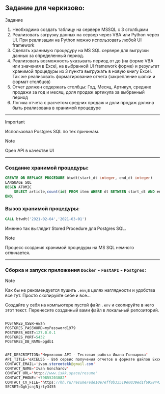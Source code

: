 ## Задание для черкизово:

Задание
1. Необходимо создать таблицу на сервере MSSQL с 3 столбцами
2. Реализовать загрузку данных на сервер через VBA или Python через UI. При реализации на
Python можно использовать любой UI framework
3. Сделать хранимую процедуру на MS SQL сервере для выгрузки данных за определенный
период.
4. Реализовать возможность указывать период от до (на форме VBA или значения в Excel, на
выбранной UI framework форме) и результат хранимой процедуры из 3 пункта выгружать в
новую книгу Excel. Так же реализовать форматирование отчета (закрепление шапки и
формат столбцов)
5. Отчет должен содержать столбцы: Год, Месяц, Артикул, средние продажи за год и месяц,
доля продаж артикула за выбранный период
6. Логика отчета с расчетом средних продаж и доли продаж должна быть реализована в
хранимой процедуре



-----------------------------
> [!IMPORTANT]
> Использовал Postgres SQL по тех причинам.


> [!NOTE]
> Open API в качестве UI

-----------------------------


### Создание хранимой процедуры:
```sql
CREATE OR REPLACE PROCEDURE btwdt(start_dt integer, end_dt integer)
LANGUAGE SQL
BEGIN ATOMIC
    SELECT article,count(id) FROM item WHERE dt BETWEEN start_dt AND end_dt GROUP BY article;
END;

```
### Вызов хранимой процедуры:


```sql
CALL btwdt('2021-02-04','2021-03-01')
```
Именно так выглядит Stored Procedure для Postgres SQL. 
> [!NOTE]
> Процесс создания хранимой процедуры на MS SQL немного отличается.

-----------------------------
### Сборка и запуск приложения `Docker` - `FastAPI` - `Postgres`:

> [!NOTE] 
> Как бы не рекомендуется пушить `.env`,в целях наглядности и удобства все тут. Просто скопируйте себе и все...


Создайте у себя на компьютере пустой файл `.env` и скопируйте в него этот текст. Перенесите созданный вами файл в локальный репозиторий.


```java

POSTGRES_USER=ewan
POSTGRES_PASSWORD=myPassword1979
POSTGRES_HOST=127.0.0.1
POSTGRES_PORT=5432
POSTGRES_DB_NAME=pgdb1


API_DESCRIPTION='Черкизово API - Тестовая работа Ивана Гончарова'
API_TITLE='eXCEL55 - Вэб сервис получения отчетов в формате файлов Excel'
CONTACT_EMAIL='ivan.stereotekk@gmail.com'
CONTACT_NAME='Ivan Goncharov'
CONTACT_URL='http://www.iskk.space/resume'
CONTACT_PHONE='+79855203082'
CONTACT_CV_FILE='https://hh.ru/resume/ede10e7eff0b33519e0039ed1f695844313832'
SECRET=GghjcnjNjrty3455

```




